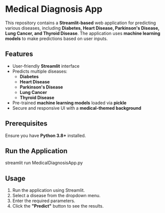 # Medical Diagnosis App  

This repository contains a **Streamlit-based** web application for predicting various diseases, including **Diabetes, Heart Disease, Parkinson's Disease, Lung Cancer, and Thyroid Disease**. The application uses **machine learning models** to make predictions based on user inputs.  

## Features  
- User-friendly **Streamlit** interface  
- Predicts multiple diseases:  
  - **Diabetes**  
  - **Heart Disease**  
  - **Parkinson's Disease**  
  - **Lung Cancer**  
  - **Thyroid Disease**  
- Pre-trained **machine learning models** loaded via **pickle**  
- Secure and responsive UI with a **medical-themed background**  

## Prerequisites  
Ensure you have **Python 3.8+** installed.  

## Run the Application  
streamlit run MedicalDiagnosisApp.py

## Usage  
1. Run the application using Streamlit.  
2. Select a disease from the dropdown menu.  
3. Enter the required parameters.  
4. Click the **"Predict"** button to see the results.  
 
